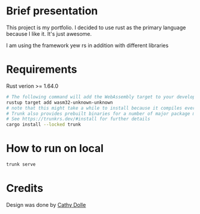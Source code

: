 # Brief presentation

This project is my portfolio. I decided to use rust as the primary language because I like it. It's just awesome.

I am using the framework yew rs in addition with different libraries

# Requirements

Rust verion >= 1.64.0
```bash
# The following command will add the WebAssembly target to your development environment.
rustup target add wasm32-unknown-unknown
# note that this might take a while to install because it compiles everything from scratch
# Trunk also provides prebuilt binaries for a number of major package managers
# See https://trunkrs.dev/#install for further details
cargo install --locked trunk
```

# How to run on local

```bash
trunk serve
```

# Credits

Design was done by [Cathy Dolle](https://www.cathydolle.com/)